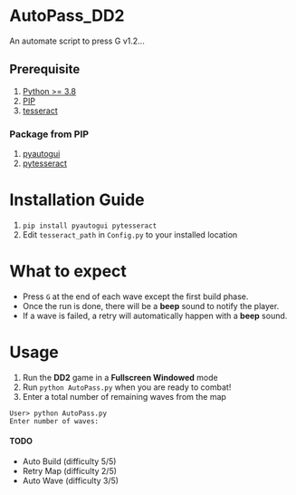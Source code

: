 # AutoPass_DD2
 An automate script to press G v1.2...

## Prerequisite

1. [Python >= 3.8](https://www.python.org/downloads/windows/)
2. [PIP](https://pip.pypa.io/en/stable/installation/)
3. [tesseract](https://github.com/UB-Mannheim/tesseract/wiki)

### Package from PIP
1. [pyautogui](https://pyautogui.readthedocs.io/en/latest/)
2. [pytesseract](https://pypi.org/project/pytesseract/)

# Installation Guide
1. `pip install pyautogui pytesseract`
2. Edit `tesseract_path` in `Config.py` to your installed location

# What to expect
- Press `G` at the end of each wave except the first build phase.
- Once the run is done, there will be a **beep** sound to notify the player.
- If a wave is failed, a retry will automatically happen with a **beep** sound.

# Usage
1. Run the **DD2** game in a **Fullscreen Windowed** mode
2. Run `python AutoPass.py` when you are ready to combat!
3. Enter a total number of remaining waves from the map

```
User> python AutoPass.py
Enter number of waves:

```

#### TODO
- Auto Build (difficulty 5/5)
- Retry Map  (difficulty 2/5)
- Auto Wave  (difficulty 3/5)